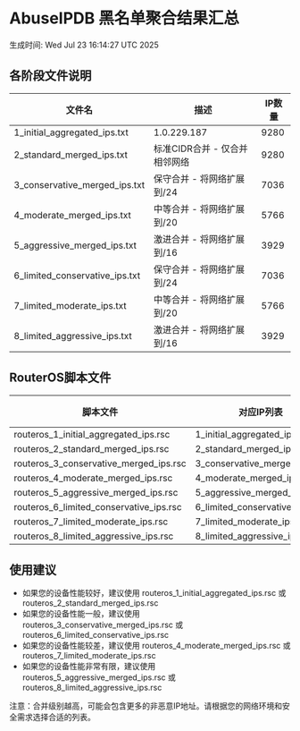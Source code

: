 # AbuseIPDB 黑名单聚合结果汇总
生成时间: Wed Jul 23 16:14:27 UTC 2025

## 各阶段文件说明

| 文件名 | 描述 | IP数量 |
|--------|------|--------|
| 1_initial_aggregated_ips.txt | 1.0.229.187 | 9280 |
| 2_standard_merged_ips.txt | 标准CIDR合并 - 仅合并相邻网络 | 9280 |
| 3_conservative_merged_ips.txt | 保守合并 - 将网络扩展到/24 | 7036 |
| 4_moderate_merged_ips.txt | 中等合并 - 将网络扩展到/20 | 5766 |
| 5_aggressive_merged_ips.txt | 激进合并 - 将网络扩展到/16 | 3929 |
| 6_limited_conservative_ips.txt | 保守合并 - 将网络扩展到/24 | 7036 |
| 7_limited_moderate_ips.txt | 中等合并 - 将网络扩展到/20 | 5766 |
| 8_limited_aggressive_ips.txt | 激进合并 - 将网络扩展到/16 | 3929 |

## RouterOS脚本文件

| 脚本文件 | 对应IP列表 | IP数量 |
|----------|------------|--------|
| routeros_1_initial_aggregated_ips.rsc | 1_initial_aggregated_ips.txt | 9280 |
| routeros_2_standard_merged_ips.rsc | 2_standard_merged_ips.txt | 9280 |
| routeros_3_conservative_merged_ips.rsc | 3_conservative_merged_ips.txt | 7036 |
| routeros_4_moderate_merged_ips.rsc | 4_moderate_merged_ips.txt | 5766 |
| routeros_5_aggressive_merged_ips.rsc | 5_aggressive_merged_ips.txt | 3929 |
| routeros_6_limited_conservative_ips.rsc | 6_limited_conservative_ips.txt | 7036 |
| routeros_7_limited_moderate_ips.rsc | 7_limited_moderate_ips.txt | 5766 |
| routeros_8_limited_aggressive_ips.rsc | 8_limited_aggressive_ips.txt | 3929 |

## 使用建议

- 如果您的设备性能较好，建议使用 routeros_1_initial_aggregated_ips.rsc 或 routeros_2_standard_merged_ips.rsc
- 如果您的设备性能一般，建议使用 routeros_3_conservative_merged_ips.rsc 或 routeros_6_limited_conservative_ips.rsc
- 如果您的设备性能较差，建议使用 routeros_4_moderate_merged_ips.rsc 或 routeros_7_limited_moderate_ips.rsc
- 如果您的设备性能非常有限，建议使用 routeros_5_aggressive_merged_ips.rsc 或 routeros_8_limited_aggressive_ips.rsc

注意：合并级别越高，可能会包含更多的非恶意IP地址。请根据您的网络环境和安全需求选择合适的列表。
